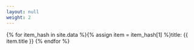 ```yaml
---
layout: null
weight: 2
---
```

{% for item_hash in site.data %}{% assign item = item_hash[1] %}title: {{ item.title }} {% endfor %}
